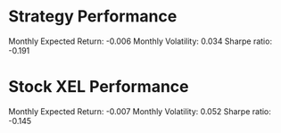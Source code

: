 # Strategy Performance
Monthly Expected Return: -0.006
Monthly Volatility: 0.034
Sharpe ratio: -0.191
# Stock XEL Performance
Monthly Expected Return: -0.007
Monthly Volatility: 0.052
Sharpe ratio: -0.145
